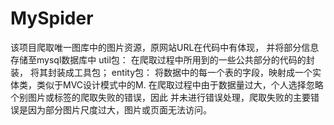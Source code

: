 # MySpider
该项目爬取唯一图库中的图片资源，原网站URL在代码中有体现，
并将部分信息存储至mysql数据库中
util包：
在爬取过程中所用到的一些公共部分的代码的封装，
将其封装成工具包；
entity包：
将数据中的每一个表的字段，映射成一个实体类，类似于MVC设计模式中的M.
在爬取过程中由于数据量过大，个人选择忽略个别图片或标签的爬取失败的错误，因此
并未进行错误处理，爬取失败的主要错误是因为部分图片尺度过大，图片或页面无法访问。